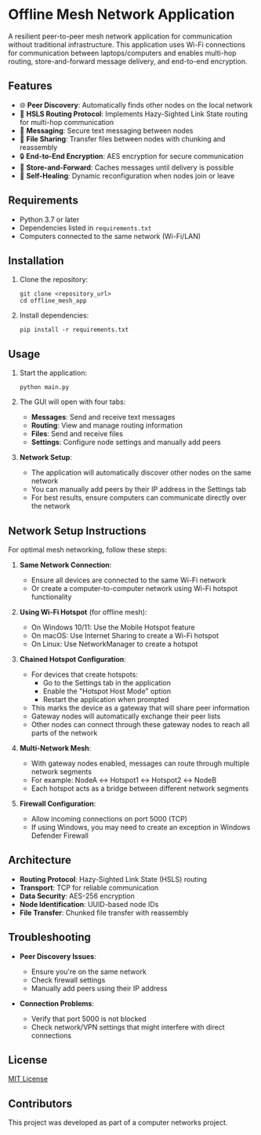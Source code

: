 # Offline Mesh Network Application

A resilient peer-to-peer mesh network application for communication without traditional infrastructure. This application uses Wi-Fi connections for communication between laptops/computers and enables multi-hop routing, store-and-forward message delivery, and end-to-end encryption.

## Features

- 🌐 **Peer Discovery**: Automatically finds other nodes on the local network
- 🔄 **HSLS Routing Protocol**: Implements Hazy-Sighted Link State routing for multi-hop communication
- 💬 **Messaging**: Secure text messaging between nodes
- 📁 **File Sharing**: Transfer files between nodes with chunking and reassembly
- 🔒 **End-to-End Encryption**: AES encryption for secure communication
- 🔄 **Store-and-Forward**: Caches messages until delivery is possible
- 🔁 **Self-Healing**: Dynamic reconfiguration when nodes join or leave

## Requirements

- Python 3.7 or later
- Dependencies listed in `requirements.txt`
- Computers connected to the same network (Wi-Fi/LAN)

## Installation

1. Clone the repository:
   ```
   git clone <repository_url>
   cd offline_mesh_app
   ```

2. Install dependencies:
   ```
   pip install -r requirements.txt
   ```

## Usage

1. Start the application:
   ```
   python main.py
   ```

2. The GUI will open with four tabs:
   - **Messages**: Send and receive text messages
   - **Routing**: View and manage routing information
   - **Files**: Send and receive files
   - **Settings**: Configure node settings and manually add peers

3. **Network Setup**:
   - The application will automatically discover other nodes on the same network
   - You can manually add peers by their IP address in the Settings tab
   - For best results, ensure computers can communicate directly over the network

## Network Setup Instructions

For optimal mesh networking, follow these steps:

1. **Same Network Connection**:
   - Ensure all devices are connected to the same Wi-Fi network
   - Or create a computer-to-computer network using Wi-Fi hotspot functionality

2. **Using Wi-Fi Hotspot** (for offline mesh):
   - On Windows 10/11: Use the Mobile Hotspot feature
   - On macOS: Use Internet Sharing to create a Wi-Fi hotspot
   - On Linux: Use NetworkManager to create a hotspot

3. **Chained Hotspot Configuration**:
   - For devices that create hotspots:
     - Go to the Settings tab in the application
     - Enable the "Hotspot Host Mode" option
     - Restart the application when prompted
   - This marks the device as a gateway that will share peer information
   - Gateway nodes will automatically exchange their peer lists
   - Other nodes can connect through these gateway nodes to reach all parts of the network
   
4. **Multi-Network Mesh**:
   - With gateway nodes enabled, messages can route through multiple network segments
   - For example: NodeA ↔ Hotspot1 ↔ Hotspot2 ↔ NodeB
   - Each hotspot acts as a bridge between different network segments

5. **Firewall Configuration**:
   - Allow incoming connections on port 5000 (TCP)
   - If using Windows, you may need to create an exception in Windows Defender Firewall

## Architecture

- **Routing Protocol**: Hazy-Sighted Link State (HSLS) routing
- **Transport**: TCP for reliable communication
- **Data Security**: AES-256 encryption
- **Node Identification**: UUID-based node IDs
- **File Transfer**: Chunked file transfer with reassembly

## Troubleshooting

- **Peer Discovery Issues**:
  - Ensure you're on the same network
  - Check firewall settings
  - Manually add peers using their IP address

- **Connection Problems**:
  - Verify that port 5000 is not blocked
  - Check network/VPN settings that might interfere with direct connections

## License

[MIT License](LICENSE)

## Contributors

This project was developed as part of a computer networks project. 